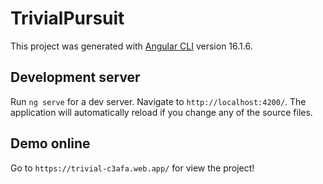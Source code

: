 # TrivialPursuit

This project was generated with [Angular CLI](https://github.com/angular/angular-cli) version 16.1.6.

## Development server

Run `ng serve` for a dev server. Navigate to `http://localhost:4200/`. The application will automatically reload if you change any of the source files.

## Demo online

Go to `https://trivial-c3afa.web.app/` for view the project!

